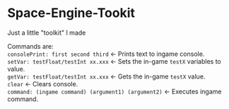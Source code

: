 # Space-Engine-Tookit
Just a little "toolkit" I made

Commands are:  
`consolePrint: first second third` <- Prints text to ingame console.  
`setVar: testFloat/testInt xx.xxx` <- Sets the in-game `testX` variables to value.  
`getVar: testFloat/testInt xx.xxx` <- Gets the in-game `testX` value.  
`clear` <- Clears console.  
`command: (ingame command) (argument1) (argument2)` <- Executes ingame command.  
